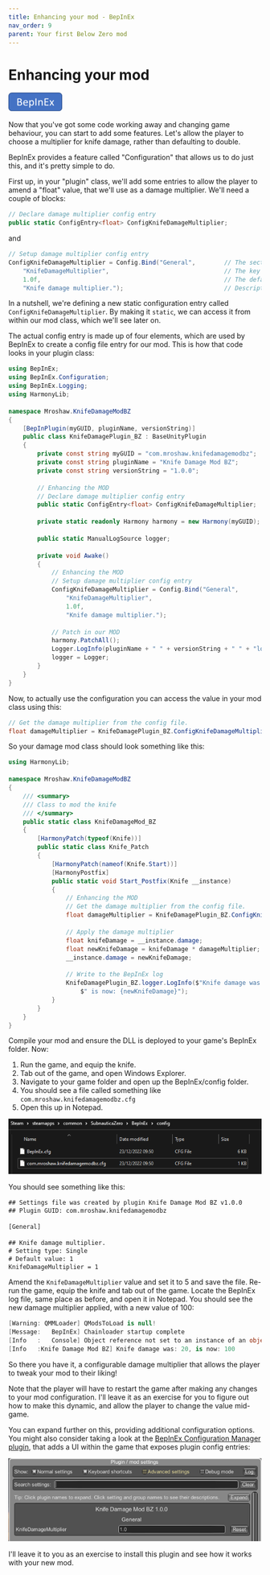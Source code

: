 ```yaml
---
title: Enhancing your mod - BepInEx
nav_order: 9
parent: Your first Below Zero mod
---
```


# Enhancing your mod

![](..\media\bepinex.png) 

Now that you've got some code working away and changing game behaviour, you can start to add some features. Let's allow the player to choose a multiplier for knife damage, rather than defaulting to double.

BepInEx provides a feature called "Configuration" that allows us to do just this, and it's pretty simple to do.

First up, in your "plugin" class, we'll add some entries to allow the player to amend a "float" value, that we'll use as a damage multiplier. We'll need a couple of blocks:

```c#
// Declare damage multiplier config entry
public static ConfigEntry<float> ConfigKnifeDamageMultiplier;
```

and

```c#
// Setup damage multiplier config entry
ConfigKnifeDamageMultiplier = Config.Bind("General",        // The section under which the option is shown
	"KnifeDamageMultiplier",       							// The key of the configuration option
	1.0f,                          							// The default value
	"Knife damage multiplier.");   							// Description of the config value
```

In a nutshell, we're defining a new static configuration entry called `ConfigKnifeDamageMultiplier`. By making it `static`, we can access it from within our mod class, which we'll see later on.

The actual config entry is made up of four elements, which are used by BepInEx to create a config file entry for our mod. This is how that code looks in your plugin class:

```c#
using BepInEx;
using BepInEx.Configuration;
using BepInEx.Logging;
using HarmonyLib;

namespace Mroshaw.KnifeDamageModBZ
{
    [BepInPlugin(myGUID, pluginName, versionString)]
    public class KnifeDamagePlugin_BZ : BaseUnityPlugin
    {
        private const string myGUID = "com.mroshaw.knifedamagemodbz";
        private const string pluginName = "Knife Damage Mod BZ";
        private const string versionString = "1.0.0";

        // Enhancing the MOD
        // Declare damage multiplier config entry
        public static ConfigEntry<float> ConfigKnifeDamageMultiplier;

        private static readonly Harmony harmony = new Harmony(myGUID);

        public static ManualLogSource logger;

        private void Awake()
        {
            // Enhancing the MOD
            // Setup damage multiplier config entry
            ConfigKnifeDamageMultiplier = Config.Bind("General",        // The section under which the option is shown
                "KnifeDamageMultiplier",                                // The key of the configuration option
                1.0f,                                                   // The default value
                "Knife damage multiplier.");   							// Description of the config value

            // Patch in our MOD
            harmony.PatchAll();
            Logger.LogInfo(pluginName + " " + versionString + " " + "loaded.");
            logger = Logger;
        }
    }
}
```

Now, to actually use the configuration you can access the value in your mod class using this:

```c#
// Get the damage multiplier from the config file.
float damageMultiplier = KnifeDamagePlugin_BZ.ConfigKnifeDamageMultiplier.Value;
```

So your damage mod class should look something like this:

```c#
using HarmonyLib;

namespace Mroshaw.KnifeDamageModBZ
{
    /// <summary>
    /// Class to mod the knife
    /// </summary>
    public static class KnifeDamageMod_BZ
    {
        [HarmonyPatch(typeof(Knife))]
        public static class Knife_Patch
        {
            [HarmonyPatch(nameof(Knife.Start))]
            [HarmonyPostfix]
            public static void Start_Postfix(Knife __instance)
            {
                // Enhancing the MOD
                // Get the damage multiplier from the config file.
                float damageMultiplier = KnifeDamagePlugin_BZ.ConfigKnifeDamageMultiplier.Value;

                // Apply the damage multiplier
                float knifeDamage = __instance.damage;
                float newKnifeDamage = knifeDamage * damageMultiplier;
                __instance.damage = newKnifeDamage;

                // Write to the BepInEx log
                KnifeDamagePlugin_BZ.logger.LogInfo($"Knife damage was: {knifeDamage}," +
                    $" is now: {newKnifeDamage}");
            }
        }
    }
}
```

Compile your mod and ensure the DLL is deployed to your game's BepInEx folder. Now:

1. Run the game, and equip the knife.
2. Tab out of the game, and open Windows Explorer.
3. Navigate to your game folder and open up the BepInEx/config folder.
4. You should see a file called something like `com.mroshaw.knifedamagemodbz.cfg`
5. Open this up in Notepad.

![](.\media\modconfigfilelocation.png)

You should see something like this:

```
## Settings file was created by plugin Knife Damage Mod BZ v1.0.0
## Plugin GUID: com.mroshaw.knifedamagemodbz

[General]

## Knife damage multiplier.
# Setting type: Single
# Default value: 1
KnifeDamageMultiplier = 1
```

Amend the `KnifeDamageMultiplier` value and set it to 5 and save the file. Re-run the game, equip the knife and tab out of the game. Locate the BepInEx log file, same place as before, and open it in Notepad. You should see the new damage multiplier applied, with a new value of 100:

```c#
[Warning: QMMLoader] QModsToLoad is null!
[Message:   BepInEx] Chainloader startup complete
[Info   :   Console] Object reference not set to an instance of an object
[Info   :Knife Damage Mod BZ] Knife damage was: 20, is now: 100
```

So there you have it, a configurable damage multiplier that allows the player to tweak your mod to their liking!

Note that the player will have to restart the game after making any changes to your mod configuration. I'll leave it as an exercise for you to figure out how to make this dynamic, and allow the player to change the value mid-game.

You can expand further on this, providing additional configuration options. You might also consider taking a look at the [BepInEx Configuration Manager plugin](https://github.com/BepInEx/BepInEx.ConfigurationManager), that adds a UI within the game that exposes plugin config entries:

![](.\media\bepinexconfman.png)

I'll leave it to you as an exercise to install this plugin and see how it works with your new mod.
